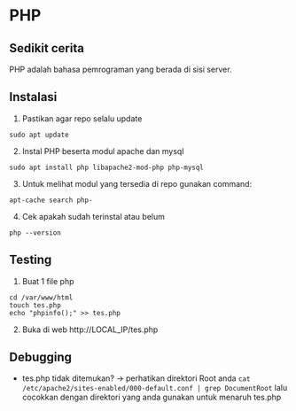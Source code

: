 # PHP

## Sedikit cerita

PHP adalah bahasa pemrograman yang berada di sisi server.

## Instalasi

1. Pastikan agar repo selalu update

```
sudo apt update
```

2. Instal PHP beserta modul apache dan mysql

```
sudo apt install php libapache2-mod-php php-mysql
```

3. Untuk melihat modul yang tersedia di repo gunakan command:

```
apt-cache search php-
```

4. Cek apakah sudah terinstal atau belum

```
php --version
```

## Testing

1. Buat 1 file php

```
cd /var/www/html
touch tes.php
echo "phpinfo();" >> tes.php
```

2. Buka di web http://LOCAL_IP/tes.php

## Debugging

- tes.php tidak ditemukan? -> perhatikan direktori Root anda `cat /etc/apache2/sites-enabled/000-default.conf | grep DocumentRoot` lalu cocokkan dengan direktori yang anda gunakan untuk menaruh tes.php
